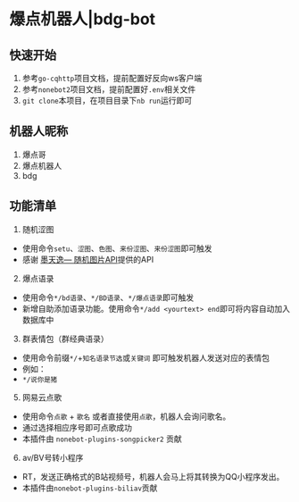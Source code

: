 # 爆点机器人|bdg-bot

## 快速开始

1. 参考`go-cqhttp`项目文档，提前配置好反向ws客户端
2. 参考`nonebot2`项目文档，提前配置好`.env`相关文件
3. `git clone`本项目，在项目目录下`nb run`运行即可

## 机器人昵称
1. 爆点哥
2. 爆点机器人
3. bdg

## 功能清单
1. 随机涩图
  - 使用命令`setu`、`涩图`、`色图`、`来份涩图`、`来份涩图`即可触发
  - 感谢 [墨天逸— 随机图片API](https://api.mtyqx.cn/)提供的API
2. 爆点语录
  - 使用命令`*/bd语录`、`*/BD语录`、`*/爆点语录`即可触发
  - 新增自助添加语录功能。使用命令`*/add <yourtext> end`即可将内容自动加入数据库中
3. 群表情包（群经典语录）
  - 使用命令前缀`*/`+`知名语录节选`或`关键词` 即可触发机器人发送对应的表情包
  - 例如：
  - ```*/说你是猪```
5. 网易云点歌
  - 使用命令`点歌` + `歌名` 或者直接使用`点歌`，机器人会询问歌名。
  - 通过选择相应序号即可点歌成功
  - 本插件由 `nonebot-plugins-songpicker2` 贡献
6. av/BV号转小程序
  - RT，发送正确格式的B站视频号，机器人会马上将其转换为QQ小程序发出。
  - 本插件由`nonebot-plugins-biliav`贡献
